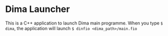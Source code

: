 # Dima Launcher

This is a C++ application to launch Dima main programme.
When you type `$ dima`, the application will launch `$ dinfio <dima_path>/main.fio`
